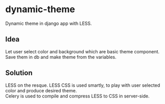 dynamic-theme
=============

Dynamic theme in django app with LESS.

Idea
----
Let user select color and background which are basic theme component. Save them in db and make theme from the variables.

Solution
--------
LESS on the resque. 
LESS CSS is used smartly, to play with user selected color and produce desired theme.  
Celery is used to compile and compress LESS to CSS in server-side.



